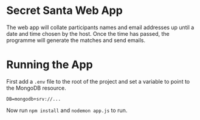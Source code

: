 # Secret Santa Web App

The web app will collate participants names and email addresses up until a date and time chosen by the host. Once the time has passed, the programme will generate the matches and send emails.

# Running the App

First add a `.env` file to the root of the project and set a variable to point to the MongoDB resource.

```
DB=mongodb+srv://...
```

Now run `npm install` and `nodemon app.js` to run.
